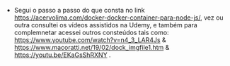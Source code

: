 - Segui o passo a passo do que consta no link https://acervolima.com/docker-docker-container-para-node-js/, vez ou outra consultei os vídeos assistidos na Udemy, e também para complemnetar acessei outros consteúdos tais como: https://www.youtube.com/watch?v=n4_3_LAR4Js & https://www.macoratti.net/19/02/dock_imgfile1.htm & https://youtu.be/EKaGsShRXNY . 
